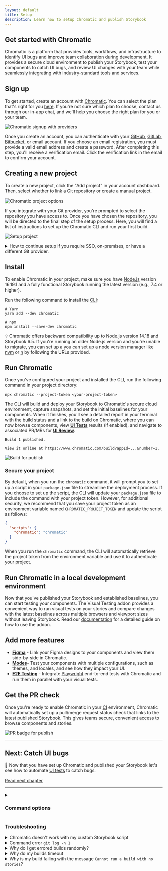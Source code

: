 ```yaml
---
layout: default
title: Setup
description: Learn how to setup Chromatic and publish Storybook
---
```


## Get started with Chromatic

Chromatic is a platform that provides tools, workflows, and infrastructure to identify UI bugs and improve team collaboration during development. It provides a secure cloud environment to publish your Storybook, test your components to catch UI bugs, and review UI changes with your team while seamlessly integrating with industry-standard tools and services.

## Sign up

To get started, create an account with [Chromatic](https://www.chromatic.com/start?startWithSignup=true). You can select the plan that's right for you [here](https://www.chromatic.com/pricing). If you're not sure which plan to choose, contact us through our <a  class="intercom-concierge-bot">in-app chat</a>, and we'll help you choose the right plan for you or your team.

![Chromatic signup with providers](img/signup-chromatic.png)

Once you create an account, you can authenticate with your [GitHub](https://github.com/), [GitLab](https://about.gitlab.com/), [Bitbucket](https://bitbucket.org/), or email account. If you choose an email registration, you must provide a valid email address and create a password. After completing this step, you'll receive a verification email. Click the verification link in the email to confirm your account.

## Creating a new project

To create a new project, click the "Add project" in your account dashboard. Then, select whether to link a Git repository or create a manual project.

![Chromatic project options](img/chromatic-project-option.png)

If you integrate with your Git provider, you're prompted to select the repository you have access to. Once you have chosen the repository, you will be directed to the final step of the setup process. Here, you will find a list of instructions to set up the Chromatic CLI and run your first build.

![Setup project](img/setup.png)

<details>
<summary id="demo-chromatic-unlinked">How to continue setup if you require SSO, on-premises, or have a different Git provider.</summary>

These instructions will teach you how to set up Chromatic with an ["unlinked" project](access#unlinked-projects). This can be useful in these situations:

- You need an enterprise plan but want to trial Chromatic in your project first
- You use an OAuth provider that we don't support right now
- You use Git hosting that we don't support right now

Start by signing in using your _personal_ account via any of the supported providers. We'll use this to authenticate you as a user only, so the account doesn't have to be associated with your work.

Select the "Create a project" option and type your project name to create an unlinked project.

![Setup unlinked project](img/chromatic-setup-unlinked-project.png)

<div class="aside">

ℹ️ The Chromatic CLI allows you to generate a JUnit XML report of your build, which you can use to handle commit / pull request statuses. See [debug options](cli#debug-options) for details.

</div>

If all goes well, you should have created an unlinked project. This will allow you to start with [UI Testing](test) workflow regardless of the underlying Git provider. You can then configure your CI system to run a Chromatic build on push automatically.

Unlinked projects have certain drawbacks:

- You won't get automatic PR checks, so pull requests will not be marked with our status messages. You'll need to set this up manually via your CI provider.
- You won't have access to our UI Review workflow because it relies on retrieving pull requests from your Git provider.
- Authentication and access control must be handled manually through user invites.

</details>

## Install

To enable Chromatic in your project, make sure you have [Node.js](https://nodejs.org/en/) version 16.19.1 and a fully functional Storybook running the latest version (e.g., 7.4 or higher).

Run the following command to install the [CLI](https://www.npmjs.com/package/chromatic):

```shell
# Yarn
yarn add --dev chromatic

# npm
npm install --save-dev chromatic
```

<div class="aside">

💡 Chromatic offers backward compatibility up to Node.js version 14.18 and Storybook 6.5. If you're running an older Node.js version and you're unable to migrate, you can set up a you can set up a node version manager like [nvm](https://github.com/nvm-sh/nvm) or [n](https://github.com/tj/n) by following the URLs provided.

</div>

## Run Chromatic

Once you've configured your project and installed the CLI, run the following command in your project directory:

```shell
npx chromatic --project-token <your-project-token>
```

The CLI will build and deploy your Storybook to Chromatic's secure cloud environment, capture snapshots, and set the initial baselines for your components. When it finishes, you'll see a detailed report in your terminal with the build status and a link to the build on Chromatic, where you can now browse components, view [**UI Tests**](test) results (if enabled), and navigate to associated PR/MRs for [**UI Review**](review).

```shell
Build 1 published.

View it online at https://www.chromatic.com/build?appId=...&number=1.
```

![Build for publish](img/build-publish-only.png)

### Secure your project

By default, when you run the `chromatic` command, it will prompt you to set up a script in your `package.json` file to streamline the deployment process. If you choose to set up the script, the CLI will update your `package.json` file to include the command with your project token. However, for additional security, we recommend that you save your project token as an environment variable named `CHROMATIC_PROJECT_TOKEN` and update the script as follows:

```json
{
  "scripts": {
    "chromatic": "chromatic"
  }
}
```

When you run the `chromatic` command, the CLI will automatically retrieve the project token from the environment variable and use it to authenticate your project.

## Run Chromatic in a local development environment

Now that you've published your Storybook and established baselines, you can start testing your components. The Visual Testing addon provides a convenient way to run visual tests on your stories and compare changes with the latest baselines across multiple browsers and viewport sizes without leaving Storybook. Read our [documentation](visual-testing-addon) for a detailed guide on how to use the addon.

## Add more features

- [**Figma**](figma-in-chromatic) - Link your Figma designs to your components and view them side-by-side in Chromatic.
- [**Modes**](modes)- Test your components with multiple configurations, such as themes, and locales, and see how they impact your UI.
- [**E2E Testing**](e2e-visual-tests) - Integrate [Playwright](https://playwright.dev/) end-to-end tests with Chromatic and run them in parallel with your visual tests.

## Get the PR check

Once you're ready to enable Chromatic in your [CI](ci) environment, Chromatic will automatically set up a pull/merge request status check that links to the latest published Storybook. This gives teams secure, convenient access to browse components and stories.

![PR badge for publish](img/prbadge-publish.png)

---

## Next: Catch UI bugs

📸 Now that you have set up Chromatic and published your Storybook let's see how to automate [UI tests](test) to catch bugs.

<a class="btn primary round" href="test">Read next chapter</a>

---

<details>
<summary><h3 class="no-anchor">Command options</h3></summary>

If you have customized the way your Storybook runs, you may need to pass additional options to the `chromatic` command. Learn more in the [package documentation](cli#storybook-options).

</details>

### Troubleshooting

<details>
<summary>Chromatic doesn't work with my custom Storybook script</code></summary>

We do our best to interpret your Storybook script in package.json, but you might need to pass additional options to the `chromatic` command. [Check out all the options »](cli)

</details>

<details>
<summary>Command error <code>git log -n 1</code></summary>

This error often appears when `git` is unavailable in your CI environment. Chromatic uses `git` to associate commits to pull/merge requests and set baselines. We require that an executable git is available (on the `$PATH` ) of the `chromatic` script.

**Common cases:**

- Docker containers: Git may not be installed on specific Docker containers. You'll need to make the image include Git.
- Heroku CI: Git history isn't available by default. You'll have to give Heroku auth access to your repo so that it can clone it before running CI. This can be unideal. Some customers use other CI providers to run Chromatic, like GitHub Actions (free) or CircleCI.
- Google Cloud CI: The `.git` folder is ignored by default. Based on [their documentation](https://github.com/GoogleCloudPlatform/cloud-builders/issues/236#issuecomment-374629200), you can try `.gcloudignore`. However, some customers have run into trouble with this solution and opted to use other CI providers to run Chromatic, like GitHub Actions (free) or CircleCI.
- You don't use Git: Enable Git version control in your project and try Chromatic again.

**Debug yourself:**

- Try running the command manually `git log -n 1 --format="%H,%ct,%ce,%cn"` and check if there are errors

</details>

<details>
<summary>Why do I get errored builds randomly?</summary>

Chromatic builds and runs Storybook flawlessly _most of the time_, but we're not perfect (we wish). Sometimes, builds don't run due to rare infrastructure issues. If this happens, try to re-run the build via your CI provider. We keep track of these errors to improve the service.

</details>

<details>
<summary>Why do my builds timeout</summary>

Chromatic takes snapshots very quickly. However, builds can time out if we lose the connection to your server (for instance, if you stop your server mid-build or your internet connection goes down). Check your connection and try restarting the build.

</details>

<details>
<summary>Why is my build failing with the message <code>Cannot run a build with no stories</code>?</summary>

This happens if certain stories were disabled via the [`chromatic: { disable: true }`](ignoring-elements#ignore-stories) option at a higher level.

To solve this, you can:

1. Remove the top-level [`chromatic: { disable: true }`](ignoring-elements#ignore-stories) option
1. Enable snapshots for specific stories
1. Run `yarn storybook-build` locally and fix the issues in your stories

</details>
